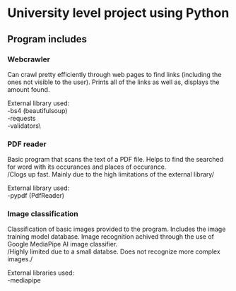 # University level project using Python

## Program includes
### Webcrawler
Can crawl pretty efficiently through web pages to find links (including the ones not visible to the user). Prints all of the links as well as, displays the amount found.

External library used:\
-bs4 (beautifulsoup)\
-requests\
-validators\

### PDF reader
Basic program that scans the text of a PDF file. Helps to find the searched for word with its occurances and places of occurance.\
/Clogs up fast. Mainly due to the high limitations of the external library/

External library used:\
-pypdf (PdfReader)

### Image classification
Classification of basic images provided to the program. Includes the image training model database. Image recognition achived through the use of Google MediaPipe AI image classifier.\
/Highly limited due to a small databse. Does not recognize more complex images./

External libraries used:\
-mediapipe  
